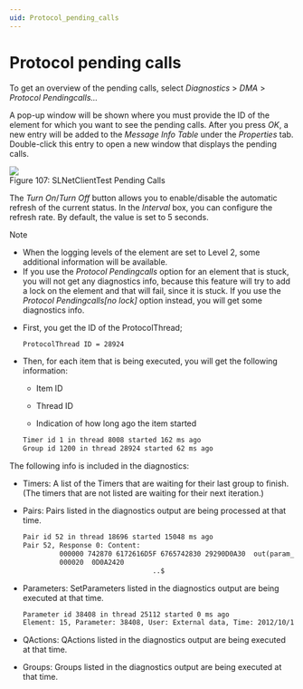 ```yaml
---
uid: Protocol_pending_calls
---
```


# Protocol pending calls

To get an overview of the pending calls, select *Diagnostics* > *DMA* > *Protocol Pendingcalls…*

A pop-up window will be shown where you must provide the ID of the element for which you want to see the pending calls. After you press *OK*, a new entry will be added to the *Message Info Table* under the *Properties* tab. Double-click this entry to open a new window that displays the pending calls.

![](~/develop/images/MessageInfo.png)
<br>Figure 107: SLNetClientTest Pending Calls

The *Turn On*/*Turn Off* button allows you to enable/disable the automatic refresh of the current status. In the *Interval* box, you can configure the refresh rate. By default, the value is set to 5 seconds.

> [!NOTE]
> -  When the logging levels of the element are set to Level 2, some additional information will be available.
> -  If you use the *Protocol Pendingcalls* option for an element that is stuck, you will not get any diagnostics info, because this feature will try to add a lock on the element and that will fail, since it is stuck. If you use the *Protocol Pendingcalls\[no lock\]* option instead, you will get some diagnostics info.

- First, you get the ID of the ProtocolThread;

    ```txt
    ProtocolThread ID = 28924
    ```

- Then, for each item that is being executed, you will get the following information:

    - Item ID

    - Thread ID

    - Indication of how long ago the item started

    ```txt
    Timer id 1 in thread 8008 started 162 ms ago
    Group id 1200 in thread 28924 started 62 ms ago
    ```

The following info is included in the diagnostics:

- Timers: A list of the Timers that are waiting for their last group to finish. (The timers that are not listed are waiting for their next iteration.)

- Pairs: Pairs listed in the diagnostics output are being processed at that time.

    ```txt
    Pair id 52 in thread 18696 started 15048 ms ago
    Pair 52, Response 0: Content:
             000000 742870 6172616D5F 6765742830 29290D0A30  out(param_get(0))..0
             000020  0D0A2420
                                    ..$
    ```

- Parameters: SetParameters listed in the diagnostics output are being executed at that time.

    ```txt
    Parameter id 38408 in thread 25112 started 0 ms ago
    Element: 15, Parameter: 38408, User: External data, Time: 2012/10/12 11:48:35, Value: <NULL>
    ```

- QActions: QActions listed in the diagnostics output are being executed at that time.

- Groups: Groups listed in the diagnostics output are being executed at that time.
